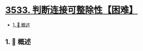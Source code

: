 # [3533. 判断连接可整除性【困难】](https://github.com/tnotesjs/TNotes.leetcode/tree/main/notes/3533.%20%E5%88%A4%E6%96%AD%E8%BF%9E%E6%8E%A5%E5%8F%AF%E6%95%B4%E9%99%A4%E6%80%A7%E3%80%90%E5%9B%B0%E9%9A%BE%E3%80%91)

<!-- region:toc -->

- [1. 📝 概述](#1--概述)

<!-- endregion:toc -->

## 1. 📝 概述
